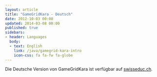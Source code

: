 ```yaml
---
layout: article
title: "GameGridKara - Deutsch"
date: 2012-10-03 00:00
updated: 2014-03-08 00:00
published: true
sidebars:
- header: Languages
  body:
  - text: English
    link: /java/gamegrid-kara-intro
    icon-css: fa fa-fw fa-globe
---
```


Die Deutsche Version von GameGridKara ist verfügbar auf [swisseduc.ch](http://swisseduc.ch/informatik/karatojava/gamegridkara/index.html).